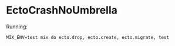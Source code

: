 EctoCrashNoUmbrella
===================

Running:

`MIX_ENV=test mix do ecto.drop, ecto.create, ecto.migrate, test`
